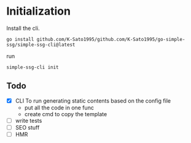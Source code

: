 # Initialization

Install the cli.

```
go install github.com/K-Sato1995/github.com/K-Sato1995/go-simple-ssg/simple-ssg-cli@latest
```

run 

```
simple-ssg-cli init
```


## Todo

- [x] CLI To run generating static contents based on the config file
  - put all the code in one func
  - create cmd to copy the template
- [ ] write tests
- [ ] SEO stuff
- [ ] HMR
